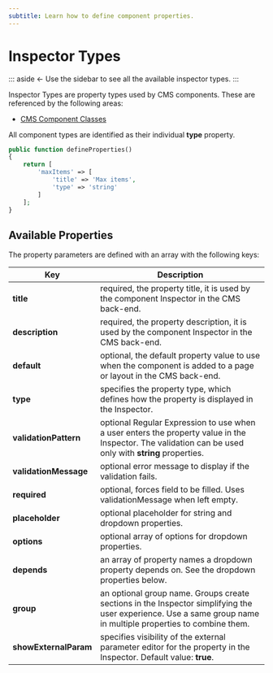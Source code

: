 ```yaml
---
subtitle: Learn how to define component properties.
---
```

# Inspector Types

::: aside
← Use the sidebar to see all the available inspector types.
:::

Inspector Types are property types used by CMS components. These are referenced by the following areas:

- [CMS Component Classes](../extend/cms-components.md)

All component types are identified as their individual **type** property.

```php
public function defineProperties()
{
    return [
        'maxItems' => [
            'title' => 'Max items',
            'type' => 'string'
        ]
    ];
}
```

## Available Properties

The property parameters are defined with an array with the following keys:

Key | Description
------------- | -------------
**title** | required, the property title, it is used by the component Inspector in the CMS back-end.
**description** | required, the property description, it is used by the component Inspector in the CMS back-end.
**default** | optional, the default property value to use when the component is added to a page or layout in the CMS back-end.
**type** | specifies the property type, which defines how the property is displayed in the Inspector.
**validationPattern** | optional Regular Expression to use when a user enters the property value in the Inspector. The validation can be used only with **string** properties.
**validationMessage** | optional error message to display if the validation fails.
**required** | optional, forces field to be filled. Uses validationMessage when left empty.
**placeholder** | optional placeholder for string and dropdown properties.
**options** | optional array of options for dropdown properties.
**depends** | an array of property names a dropdown property depends on. See the dropdown properties below.
**group** | an optional group name. Groups create sections in the Inspector simplifying the user experience. Use a same group name in multiple properties to combine them.
**showExternalParam** | specifies visibility of the external parameter editor for the property in the Inspector. Default value: **true**.
